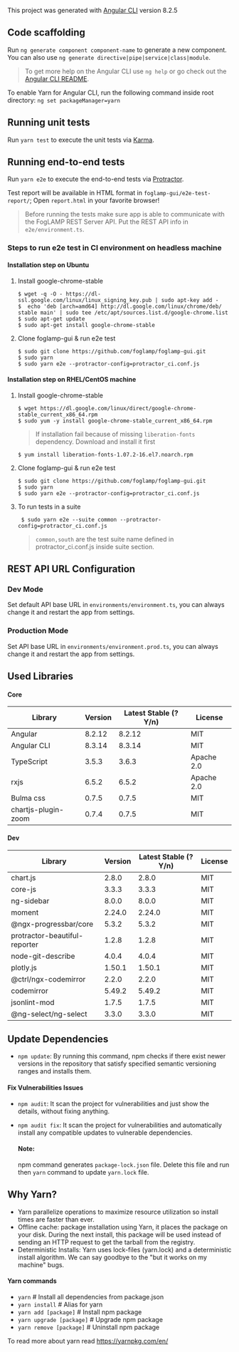 This project was generated with [Angular CLI](https://github.com/angular/angular-cli) version 8.2.5

## Code scaffolding
Run `ng generate component component-name` to generate a new component. You can also use `ng generate directive|pipe|service|class|module`.

> To get more help on the Angular CLI use `ng help` or go check out the [Angular CLI README](https://github.com/angular/angular-cli/blob/master/README.md).


To enable Yarn for Angular CLI, run the following command inside root directory: 
`ng set packageManager=yarn`

## Running unit tests
Run `yarn test` to execute the unit tests via [Karma](https://karma-runner.github.io).

## Running end-to-end tests
Run `yarn e2e` to execute the end-to-end tests via [Protractor](http://www.protractortest.org/).

Test report will be available in HTML format in `foglamp-gui/e2e-test-report/`; Open `report.html` in your favorite browser!

> Before running the tests make sure app is able to communicate with the FogLAMP REST Server API. Put the REST API info in `e2e/environment.ts`.

### Steps to run e2e test in CI environment on headless machine

#### Installation step on Ubuntu

  1. Install google-chrome-stable
      ```
      $ wget -q -O - https://dl-ssl.google.com/linux/linux_signing_key.pub | sudo apt-key add -
      $  echo 'deb [arch=amd64] http://dl.google.com/linux/chrome/deb/ stable main' | sudo tee /etc/apt/sources.list.d/google-chrome.list
      $ sudo apt-get update
      $ sudo apt-get install google-chrome-stable
      ```

  2. Clone foglamp-gui & run e2e test
      ```
      $ sudo git clone https://github.com/foglamp/foglamp-gui.git
      $ sudo yarn
      $ sudo yarn e2e --protractor-config=protractor_ci.conf.js
      ``` 

#### Installation step on RHEL/CentOS machine

  1. Install google-chrome-stable
      ```
      $ wget https://dl.google.com/linux/direct/google-chrome-stable_current_x86_64.rpm
      $ sudo yum -y install google-chrome-stable_current_x86_64.rpm
      ```

      >If installation fail because of missing `liberation-fonts` dependency. Download and install it first
      ```
      $ yum install liberation-fonts-1.07.2-16.el7.noarch.rpm
      ```

  2. Clone foglamp-gui & run e2e test

      ```
      $ sudo git clone https://github.com/foglamp/foglamp-gui.git
      $ sudo yarn
      $ sudo yarn e2e --protractor-config=protractor_ci.conf.js
      ```

  3. To run tests in a suite
      ```
       $ sudo yarn e2e --suite common --protractor-config=protractor_ci.conf.js
      ```

      > `common,south` are the test suite name defined in protractor_ci.conf.js inside suite section.

## REST API URL Configuration

### Dev Mode
Set default API base URL in `environments/environment.ts`, you can always change it and restart the app from settings. 

### Production Mode
Set API base URL in `environments/environment.prod.ts`, you can always change it and restart the app from settings. 

## Used Libraries

#### Core
 Library      |   Version     | Latest Stable (? Y/n) | License
------------- | ------------- | --------------------  | ------------
 Angular      | 8.2.12        |        8.2.12         | MIT
 Angular CLI  | 8.3.14        |        8.3.14         | MIT
 TypeScript   | 3.5.3         |        3.6.3          | Apache 2.0
 rxjs         | 6.5.2         |        6.5.2          | Apache 2.0
 Bulma css    | 0.7.5         |        0.7.5          | MIT
 chartjs-plugin-zoom | 0.7.4  |        0.7.5          | MIT

#### Dev
 Library         |   Version     | Latest Stable (? Y/n) | License
---------------- | ------------- | --------------------  | ------------
chart.js         |  2.8.0        |        2.8.0          | MIT
core-js          |  3.3.3        |        3.3.3          | MIT
ng-sidebar       |  8.0.0        |        8.0.0          | MIT
moment           |  2.24.0       |        2.24.0         | MIT
@ngx-progressbar/core  |  5.3.2        |        5.3.2          | MIT
protractor-beautiful-reporter |  1.2.8       |  1.2.8                | MIT
node-git-describe | 4.0.4     | 4.0.4        | MIT
plotly.js         | 1.50.1    | 1.50.1       | MIT
@ctrl/ngx-codemirror | 2.2.0    | 2.2.0     | MIT
codemirror    | 5.49.2 | 5.49.2 | MIT
jsonlint-mod  | 1.7.5  | 1.7.5  | MIT
@ng-select/ng-select | 3.3.0 | 3.3.0 | MIT

## Update Dependencies
* `npm update`: By running this command, npm checks if there exist newer versions in the repository that satisfy specified semantic versioning ranges and installs them.

#### Fix Vulnerabilities Issues
* `npm audit`: It scan the project for vulnerabilities and just show the details, without fixing anything.

* `npm audit fix`: It scan the project for vulnerabilities and automatically install any compatible updates to vulnerable dependencies.

  #### Note:
   npm command generates `package-lock.json` file. Delete this file and run then `yarn` command to update `yarn.lock` file.
    
## Why Yarn?

* Yarn parallelize operations to maximize resource utilization so install times are faster than ever.
* Offline cache: package installation using Yarn, it places the package on your disk. During the next install, this package will be used instead of sending an HTTP request to get the tarball from the registry.
* Deterministic Installs: Yarn uses lock-files (yarn.lock) and a deterministic install algorithm. We can say goodbye to the "but it works on my machine" bugs.

#### Yarn commands
* `yarn`                    # Install all dependencies from package.json
* `yarn install`            # Alias for yarn
* `yarn add [package]`      # Install npm package
* `yarn upgrade [package]`  # Upgrade npm package
* `yarn remove [package]`   # Uninstall npm package

To read more about yarn read https://yarnpkg.com/en/
